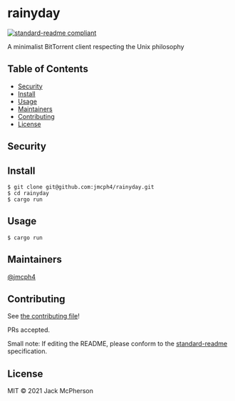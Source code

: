 # rainyday

[![standard-readme compliant](https://img.shields.io/badge/standard--readme-OK-green.svg?style=flat-square)](https://github.com/RichardLitt/standard-readme)

A minimalist BitTorrent client respecting the Unix philosophy

## Table of Contents

- [Security](#security)
- [Install](#install)
- [Usage](#usage)
- [Maintainers](#maintainers)
- [Contributing](#contributing)
- [License](#license)

## Security

## Install

```
$ git clone git@github.com:jmcph4/rainyday.git
$ cd rainyday
$ cargo run
```

## Usage

```
$ cargo run
```

## Maintainers

[@jmcph4](https://github.com/jmcph4)

## Contributing

See [the contributing file](CONTRIBUTING.md)!

PRs accepted.

Small note: If editing the README, please conform to the [standard-readme](https://github.com/RichardLitt/standard-readme) specification.

## License

MIT © 2021 Jack McPherson
